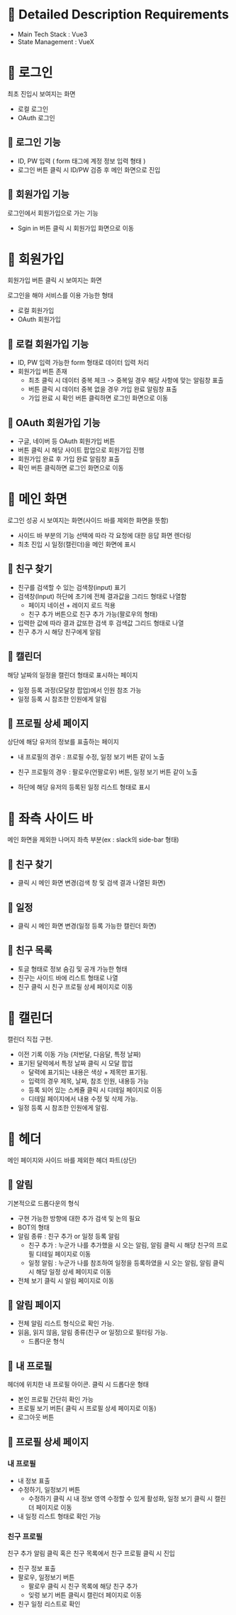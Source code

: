 # 🧸 Detailed Description Requirements

- Main Tech Stack : Vue3
- State Management : VueX

# 🔶 로그인

최초 진입시 보여지는 화면

- 로컬 로그인
- OAuth 로그인

## 🔸 로그인 기능

- ID, PW 입력 ( form 태그에 계정 정보 입력 형태 )
- 로그인 버튼 클릭 시 ID/PW 검증 후 메인 화면으로 진입

## 🔸 회원가입 기능

로그인에서 회원가입으로 가는 기능

- Sgin in 버튼 클릭 시 회원가입 화면으로 이동

# 🔶 회원가입

회원가입 버튼 클릭 시 보여지는 화면

로그인을 해야 서비스를 이용 가능한 형태

- 로컬 회원가입
- OAuth 회원가입

## 🔸 로컬 회원가입 기능

- ID, PW 입력 가능한 form 형태로 데이터 입력 처리
- 회원가입 버튼 존재
  - 최초 클릭 시 데이터 중복 체크 -> 중복일 경우 해당 사항에 맞는 알림창 표출
  - 버튼 클릭 시 데이터 중복 없을 경우 가입 완료 알림창 표출
  - 가입 완료 시 확인 버튼 클릭하면 로그인 화면으로 이동

## 🔸 OAuth 회원가입 기능

- 구글, 네이버 등 OAuth 회원가입 버튼
- 버튼 클릭 시 해당 사이트 팝업으로 회원가입 진행
- 회원가입 완료 후 가입 완료 알림창 표출
- 확인 버튼 클릭하면 로그인 화면으로 이동

# 🔶 메인 화면

로그인 성공 시 보여지는 화면(사이드 바를 제외한 화면을 뜻함)

- 사이드 바 부분의 기능 선택에 따라 각 요청에 대한 응답 화면 렌더링
- 최초 진입 시 일정(캘린더)을 메인 화면에 표시

## 🔸 친구 찾기

- 친구를 검색할 수 있는 검색창(input) 표기
- 검색창(Input) 하단에 초기에 전체 결과값을 그리드 형태로 나열함
  - 페이지 네이션 + 레이지 로드 적용
  - 친구 추가 버튼으로 친구 추가 가능(팔로우의 형태)
- 입력한 값에 따라 결과 값또한 검색 후 검색값 그리드 형태로 나열
- 친구 추가 시 해당 친구에게 알림

## 🔸 캘린더

해당 날짜의 일정을 캘린더 형태로 표시하는 페이지

- 일정 등록 과정(모달창 팝업)에서 인원 참조 가능
- 일정 등록 시 참조한 인원에게 알림

## 🔸 프로필 상세 페이지

상단에 해당 유저의 정보를 표출하는 페이지

- 내 프로필의 경우 : 프로필 수정, 일정 보기 버튼 같이 노출
- 친구 프로필의 경우 : 팔로우(언팔로우) 버튼, 일정 보기 버튼 같이 노출

- 하단에 해당 유저의 등록된 일정 리스트 형태로 표시

# 🔶 좌측 사이드 바

메인 화면을 제외한 나머지 좌측 부분(ex : slack의 side-bar 형태)

## 🔸 친구 찾기

- 클릭 시 메인 화면 변경(검색 창 및 검색 결과 나열된 화면)

## 🔸 일정

- 클릭 시 메인 화면 변경(일정 등록 가능한 캘린더 화면)

## 🔸 친구 목록

- 토글 형태로 정보 숨김 및 공개 가능한 형태
- 친구는 사이드 바에 리스트 형태로 나열
- 친구 클릭 시 친구 프로필 상세 페이지로 이동

# 🔶 캘린더

캘린더 직접 구현.

- 이전 기록 이동 가능 (저번달, 다음달, 특정 날짜)
- 표기된 달력에서 특정 날짜 클릭 시 모달 팝업
  - 달력에 표기되는 내용은 색상 + 제목만 표기됨.
  - 입력의 경우 제목, 날짜, 참조 인원, 내용등 가능
  - 등록 되어 있는 스케쥴 클릭 시 디테일 페이지로 이동
  - 디테일 페이지에서 내용 수정 및 삭제 가능.
- 일정 등록 시 참조한 인원에게 알림.

# 🔶 헤더

메인 페이지와 사이드 바를 제외한 헤더 파트(상단)

## 🔸 알림

기본적으로 드롭다운의 형식

- 구현 가능한 방향에 대한 추가 검색 및 논의 필요
- BOT의 형태
- 알림 종류 : 친구 추가 or 일정 등록 알림
  - 친구 추가 : 누군가 나를 추가했을 시 오는 알림, 알림 클릭 시 해당 친구의 프로필 디테일 페이지로 이동
  - 일정 알림 : 누군가 나를 참조하여 일정을 등록하였을 시 오는 알림, 알림 클릭 시 해당 일정 상세 페이지로 이동
- 전체 보기 클릭 시 알림 페이지로 이동

## 🔸 알림 페이지

- 전체 알림 리스트 형식으로 확인 가능.
- 읽음, 읽지 않음, 알림 종류(친구 or 일정)으로 필터링 가능.
  - 드롭다운 형식

## 🔸 내 프로필

헤더에 위치한 내 프로필 아이콘. 클릭 시 드롭다운 형태

- 본인 프로필 간단히 확인 가능
- 프로필 보기 버튼( 클릭 시 프로필 상세 페이지로 이동)
- 로그아웃 버튼

## 🔸 프로필 상세 페이지

### 내 프로필

- 내 정보 표출
- 수정하기, 일정보기 버튼
  - 수정하기 클릭 시 내 정보 영역 수정할 수 있게 활성화, 일정 보기 클릭 시 캘린더 페이지로 이동
- 내 일정 리스트 형태로 확인 가능

### 친구 프로필

친구 추가 알림 클릭 혹은 친구 목록에서 친구 프로필 클릭 시 진입

- 친구 정보 표출
- 팔로우, 일정보기 버튼
  - 팔로우 클릭 시 친구 목록에 해당 친구 추가
  - 잊렁 보기 버튼 클릭시 캘린더 페이지로 이동
- 친구 일정 리스트로 확인
